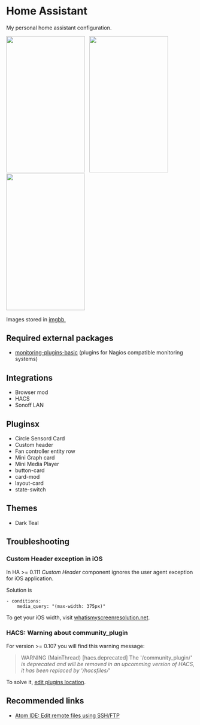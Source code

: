 # Home Assistant

My personal home assistant configuration.

<img src="https://i.ibb.co/XSJvXv3/IMG-4976.png" width="209.95" height="363.35">&nbsp;&nbsp;&nbsp;<img src="https://i.ibb.co/tM1wwbZ/IMG-4977.png" width="209.95" height="363.35">&nbsp;&nbsp;&nbsp;<img src="https://i.ibb.co/k9vG75C/IMG-4978.png" width="209.95" height="363.35">

Images stored in [imgbb <img src="https://simgbb.com/images/favicon.png" width="16" height="16">](https://imgbb.com)

## Required external packages

* [monitoring-plugins-basic](https://packages.debian.org/buster/monitoring-plugins-basic) (plugins for Nagios compatible monitoring systems)

## Integrations

* Browser mod
* HACS
* Sonoff LAN

## Pluginsx

* Circle Sensord Card
* Custom header
* Fan controller entity row
* Mini Graph card
* Mini Media Player
* button-card
* card-mod
* layout-card
* state-switch

## Themes

* Dark Teal

## Troubleshooting

### Custom Header exception in iOS

In HA >= 0.111 *Custom Header* component ignores the user agent exception for iOS application.

Solution is

```
- conditions:
    media_query: "(max-width: 375px)"
```

To get your iOS width, visit [whatismyscreenresolution.net](http://whatismyscreenresolution.net).

### HACS: Warning about community_plugin

For version >= 0.107 you will find this warning message:

> WARNING (MainThread) [hacs.deprecated] The '/community_plugin/*' is deprecated and will be removed in an upcomming version of HACS, it has been replaced by '/hacsfiles/*'

To solve it, [edit plugins location](https://community.home-assistant.io/t/0-107-warning-about-community-plugin/179511/2).

## Recommended links

* [Atom IDE: Edit remote files using SSH/FTP](https://atom.io/packages/remote-edit-ni)
